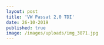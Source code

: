 ```yaml
---
layout: post
title: 'VW Passat 2,0 TDI'
date: 26-10-2019
published: true
image: /images/uploads/img_3871.jpg
---
```


